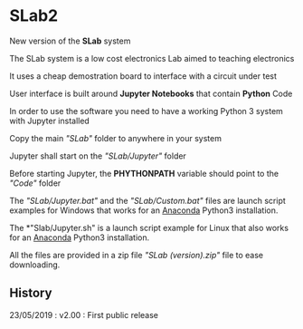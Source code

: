 # SLab2

New version of the **SLab** system

The SLab system is a low cost electronics Lab aimed to teaching electronics

It uses a cheap demostration board to interface with a circuit under test

User interface is built around **Jupyter Notebooks** that contain **Python** Code

In order to use the software you need to have a working Python 3 system with Jupyter installed

Copy the main *"SLab"* folder to anywhere in your system

Jupyter shall start on the *"SLab/Jupyter"* folder

Before starting Jupyter, the **PHYTHONPATH** variable should point to the *"Code"* folder

The *"SLab/Jupyter.bat"* and the *"SLab/Custom.bat"* files are launch script examples for Windows that works for an [Anaconda](https://www.anaconda.com/) Python3 installation.

The *"Slab/Jupyter.sh" is a launch script example for Linux that also works for an [Anaconda](https://www.anaconda.com/) Python3 installation.

All the files are provided in a zip file *"SLab (version).zip"* file to ease downloading.

## History

23/05/2019 : v2.00 : First public release
